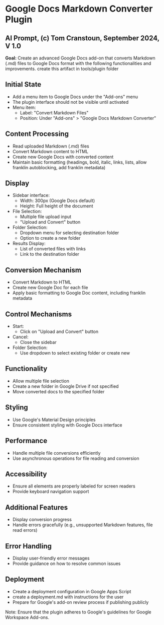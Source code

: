 # Google Docs Markdown Converter Plugin

## AI Prompt, (c) Tom Cranstoun, September 2024, V 1.0

**Goal:** Create an advanced Google Docs add-on that converts Markdown (.md) files to Google Docs format with the following functionalities and improvements. create this artifact in tools/plugin folder

## Initial State

* Add a menu item to Google Docs under the "Add-ons" menu
* The plugin interface should not be visible until activated
* Menu item:
  * Label: "Convert Markdown Files"
  * Position: Under "Add-ons" > "Google Docs Markdown Converter"

## Content Processing

* Read uploaded Markdown (.md) files
* Convert Markdown content to HTML
* Create new Google Docs with converted content
* Maintain basic formatting (headings, bold, italic, links, lists, allow franklin autoblocking, add franklin metadata)

## Display

* Sidebar interface:
  * Width: 300px (Google Docs default)
  * Height: Full height of the document
* File Selection:
  * Multiple file upload input
  * "Upload and Convert" button
* Folder Selection:
  * Dropdown menu for selecting destination folder
  * Option to create a new folder
* Results Display:
  * List of converted files with links
  * Link to the destination folder

## Conversion Mechanism

* Convert Markdown to HTML
* Create new Google Doc for each file
* Apply basic formatting to Google Doc content, including franklin metadata

## Control Mechanisms

* Start:
  * Click on "Upload and Convert" button
* Cancel:
  * Close the sidebar
* Folder Selection:
  * Use dropdown to select existing folder or create new

## Functionality

* Allow multiple file selection
* Create a new folder in Google Drive if not specified
* Move converted docs to the specified folder

## Styling

* Use Google's Material Design principles
* Ensure consistent styling with Google Docs interface

## Performance

* Handle multiple file conversions efficiently
* Use asynchronous operations for file reading and conversion

## Accessibility

* Ensure all elements are properly labeled for screen readers
* Provide keyboard navigation support

## Additional Features

* Display conversion progress
* Handle errors gracefully (e.g., unsupported Markdown features, file read errors)

## Error Handling

* Display user-friendly error messages
* Provide guidance on how to resolve common issues

## Deployment

* Create a deployment configuration in Google Apps Script
* create a deployment.md with instructions for the user
* Prepare for Google's add-on review process if publishing publicly

Note: Ensure that the plugin adheres to Google's guidelines for Google Workspace Add-ons.
